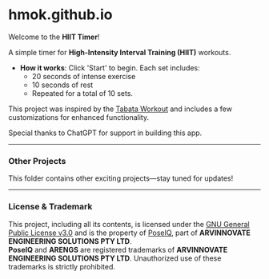 # hmok.github.io

Welcome to the **HIIT Timer**!

A simple timer for **High-Intensity Interval Training (HIIT)** workouts.

- **How it works**: Click 'Start' to begin. Each set includes:
  - 20 seconds of intense exercise
  - 10 seconds of rest
  - Repeated for a total of 10 sets.

This project was inspired by the [Tabata Workout](https://scholar.google.com.au/scholar?q=Tabata+Workout&hl=en&as_sdt=0,5) and includes a few customizations for enhanced functionality.

Special thanks to ChatGPT for support in building this app.

---

### Other Projects
This folder contains other exciting projects—stay tuned for updates!

---

### License & Trademark
This project, including all its contents, is licensed under the [GNU General Public License v3.0](LICENSE) and is the property of [PoseIQ](https://poseiq.com/), part of **ARVINNOVATE ENGINEERING SOLUTIONS PTY LTD**.  
**PoseIQ** and **ARENGS** are registered trademarks of **ARVINNOVATE ENGINEERING SOLUTIONS PTY LTD**. Unauthorized use of these trademarks is strictly prohibited.
